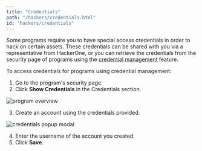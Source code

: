 ```yaml
---
title: "Credentials"
path: "/hackers/credentials.html"
id: "hackers/credentials"
---
```


Some programs require you to have special access credentials in order to hack on certain assets. These credentials can be shared with you via a representative from HackerOne, or you can retrieve the credentials from the security page of programs using the [credential management](/organizations/credential-management.html) feature.

To access credentials for programs using credential management:
1. Go to the program's security page.
2. Click <b>Show Credentials</b> in the Credentials section.

![program overview](./images/credentials-2.png)

3. Create an account using the credentials provided.

![credentials popup modal](./images/credentials-1.png)

4. Enter the username of the account you created.
5. Click <b>Save</b>.
